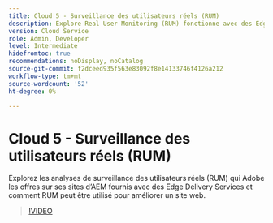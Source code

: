 ```yaml
---
title: Cloud 5 - Surveillance des utilisateurs réels (RUM)
description: Explore Real User Monitoring (RUM) fonctionne avec des Edge Delivery Services.
version: Cloud Service
role: Admin, Developer
level: Intermediate
hidefromtoc: true
recommendations: noDisplay, noCatalog
source-git-commit: f2dceed935f563e83092f8e14133746f4126a212
workflow-type: tm+mt
source-wordcount: '52'
ht-degree: 0%

---
```


# Cloud 5 - Surveillance des utilisateurs réels (RUM)

Explorez les analyses de surveillance des utilisateurs réels (RUM) qui Adobe les offres sur ses sites d’AEM fournis avec des Edge Delivery Services et comment RUM peut être utilisé pour améliorer un site web.

>[!VIDEO](https://video.tv.adobe.com/v/3427495?quality=12&learn=on)

